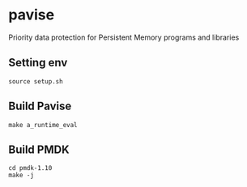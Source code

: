 # pavise
Priority data protection for Persistent Memory programs and libraries

## Setting env
```
source setup.sh
```
## Build Pavise
```
make a_runtime_eval
```
## Build PMDK
```
cd pmdk-1.10
make -j
```
